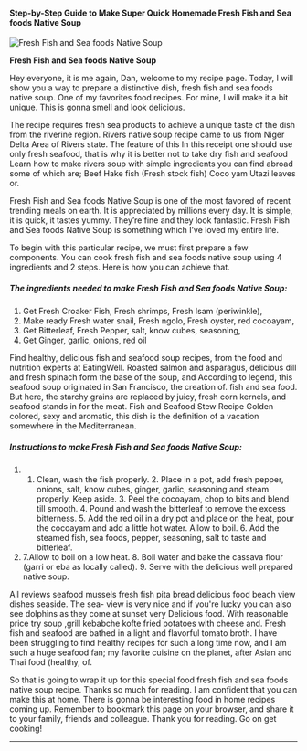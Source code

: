             

#### Step-by-Step Guide to Make Super Quick Homemade Fresh Fish and Sea foods Native Soup

![Fresh Fish and Sea foods Native Soup](https://img-global.cpcdn.com/recipes/8136a1e5e9f875b8/751x532cq70/fresh-fish-and-sea-foods-native-soup-recipe-main-photo.jpg)

**Fresh Fish and Sea foods Native Soup**

Hey everyone, it is me again, Dan, welcome to my recipe page. Today, I will show you a way to prepare a distinctive dish, fresh fish and sea foods native soup. One of my favorites food recipes. For mine, I will make it a bit unique. This is gonna smell and look delicious.

The recipe requires fresh sea products to achieve a unique taste of the dish from the riverine region. Rivers native soup recipe came to us from Niger Delta Area of Rivers state. The feature of this In this receipt one should use only fresh seafood, that is why it is better not to take dry fish and seafood Learn how to make rivers soup with simple ingredients you can find abroad some of which are; Beef Hake fish (Fresh stock fish) Coco yam Utazi leaves or.

Fresh Fish and Sea foods Native Soup is one of the most favored of recent trending meals on earth. It is appreciated by millions every day. It is simple, it is quick, it tastes yummy. They’re fine and they look fantastic. Fresh Fish and Sea foods Native Soup is something which I’ve loved my entire life.

To begin with this particular recipe, we must first prepare a few components. You can cook fresh fish and sea foods native soup using 4 ingredients and 2 steps. Here is how you can achieve that.

##### The ingredients needed to make Fresh Fish and Sea foods Native Soup:

1.  Get Fresh Croaker Fish, Fresh shrimps, Fresh Isam (periwinkle),
2.  Make ready Fresh water snail, Fresh ngolo, Fresh oyster, red cocoayam,
3.  Get Bitterleaf, Fresh Pepper, salt, know cubes, seasoning,
4.  Get Ginger, garlic, onions, red oil

Find healthy, delicious fish and seafood soup recipes, from the food and nutrition experts at EatingWell. Roasted salmon and asparagus, delicious dill and fresh spinach form the base of the soup, and According to legend, this seafood soup originated in San Francisco, the creation of. fish and sea food. But here, the starchy grains are replaced by juicy, fresh corn kernels, and seafood stands in for the meat. Fish and Seafood Stew Recipe Golden colored, sexy and aromatic, this dish is the definition of a vacation somewhere in the Mediterranean.

##### Instructions to make Fresh Fish and Sea foods Native Soup:

1.  1.  Clean, wash the fish properly. 2. Place in a pot, add fresh pepper, onions, salt, know cubes, ginger, garlic, seasoning and steam properly. Keep aside. 3. Peel the cocoayam, chop to bits and blend till smooth. 4. Pound and wash the bitterleaf to remove the excess bitterness. 5. Add the red oil in a dry pot and place on the heat, pour the cocoayam and add a little hot water. Allow to boil. 6. Add the steamed fish, sea foods, pepper, seasoning, salt to taste and bitterleaf.
2.  7.Allow to boil on a low heat. 8. Boil water and bake the cassava flour (garri or eba as locally called). 9. Serve with the delicious well prepared native soup.

All reviews seafood mussels fresh fish pita bread delicious food beach view dishes seaside. The sea- view is very nice and if you're lucky you can also see dolphins as they come at sunset very Delicious food. With reasonable price try soup ,grill kebabche kofte fried potatoes with cheese and. Fresh fish and seafood are bathed in a light and flavorful tomato broth. I have been struggling to find healthy recipes for such a long time now, and I am such a huge seafood fan; my favorite cuisine on the planet, after Asian and Thai food (healthy, of.

So that is going to wrap it up for this special food fresh fish and sea foods native soup recipe. Thanks so much for reading. I am confident that you can make this at home. There is gonna be interesting food in home recipes coming up. Remember to bookmark this page on your browser, and share it to your family, friends and colleague. Thank you for reading. Go on get cooking!

* * *